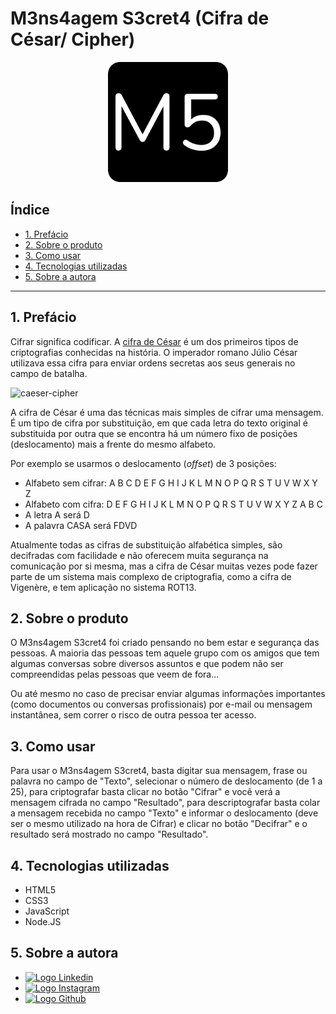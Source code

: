 # M3ns4agem S3cret4 (Cifra de César/ Cipher)

<div align="center"><img src="logo-github.png"/></div>

## Índice

- [1. Prefácio](#1-prefácio)
- [2. Sobre o produto](#2-sobre-o-produto)
- [3. Como usar](#3-como-usar)
- [4. Tecnologias utilizadas](#4-tecnologias-utilizadas)
- [5. Sobre a autora](#5-sobre-a-autora)

---

## 1. Prefácio

Cifrar significa codificar. A [cifra de César](https://pt.wikipedia.org/wiki/Cifra_de_C%C3%A9sar)
é um dos primeiros tipos de criptografias conhecidas na história.
O imperador romano Júlio César utilizava essa cifra para enviar
ordens secretas aos seus generais no campo de batalha.

![caeser-cipher](https://user-images.githubusercontent.com/11894994/60990999-07ffdb00-a320-11e9-87d0-b7c291bc4cd1.png)

A cifra de César é uma das técnicas mais simples de cifrar uma mensagem. É um
tipo de cifra por substituição, em que cada letra do texto original é
substituida por outra que se encontra há um número fixo de posições
(deslocamento) mais a frente do mesmo alfabeto.

Por exemplo se usarmos o deslocamento (_offset_) de 3 posições:

- Alfabeto sem cifrar: A B C D E F G H I J K L M N O P Q R S T U V W X Y Z
- Alfabeto com cifra: D E F G H I J K L M N O P Q R S T U V W X Y Z A B C
- A letra A será D
- A palavra CASA será FDVD

Atualmente todas as cifras de substituição alfabética simples, são decifradas
com facilidade e não oferecem muita segurança na comunicação por si mesma,
mas a cifra de César muitas vezes pode fazer parte de um sistema
mais complexo de criptografia, como
a cifra de Vigenère, e tem aplicação no sistema ROT13.

## 2. Sobre o produto

O M3ns4agem S3cret4 foi criado pensando no bem estar e segurança das pessoas. A maioria das pessoas tem aquele grupo com os amigos que tem algumas conversas sobre diversos assuntos e que podem não ser compreendidas pelas pessoas que veem de fora... 

Ou até mesmo no caso de precisar enviar algumas informações importantes (como documentos ou conversas profissionais) por e-mail ou mensagem instantânea, sem correr o risco de outra pessoa ter acesso. 

## 3. Como usar 

Para usar o M3ns4agem S3cret4, basta digitar sua mensagem, frase ou palavra no campo de "Texto", selecionar o número de deslocamento (de 1 a 25), para criptografar basta clicar no botão "Cifrar" e você verá a mensagem cifrada no campo "Resultado", para descriptografar basta colar a mensagem recebida no campo "Texto" e informar o deslocamento (deve ser o mesmo utilizado na hora de Cifrar) e clicar no botão "Decifrar" e o resultado será mostrado no campo "Resultado".

## 4. Tecnologias utilizadas

- HTML5
- CSS3
- JavaScript
- Node.JS

## 5. Sobre a autora

- [<img
          src="https://img.icons8.com/material-sharp/24/000000/linkedin--v1.png" alt="Logo Linkedin"/>](https://www.linkedin.com/in/julia-cruz-7aa339183/)
- [<img src="https://img.icons8.com/material-outlined/24/000000/instagram-new--v1.png" alt="Logo Instagram">](https://www.instagram.com/jbed.it/)
- [<img src="https://img.icons8.com/material-outlined/24/000000/github.png" alt="Logo Github"/>](https://github.com/juliabb)


